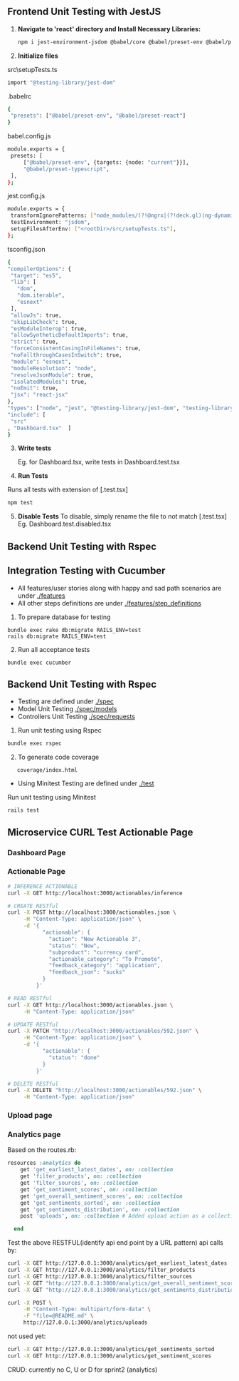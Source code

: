## Frontend Unit Testing with JestJS

1. **Navigate to 'react' directory and Install Necessary Libraries:**

   ```bash
   npm i jest-environment-jsdom @babel/core @babel/preset-env @babel/preset-typescript @types/jest @types/testing-library__jest-dom babel-jest jest-fetch-mock ts-jest
   ```

2. **Initialize files**

src\setupTests.ts

```bash
import "@testing-library/jest-dom"
```

.babelrc

```bash
{
 "presets": ["@babel/preset-env", "@babel/preset-react"]
}
```

babel.config.js

```bash
module.exports = {
 presets: [
     ["@babel/preset-env", {targets: {node: "current"}}],
     "@babel/preset-typescript",
 ],
};
```

jest.config.js

```bash
module.exports = {
 transformIgnorePatterns: ["node_modules/(?!@ngrx|(?!deck.gl)|ng-dynamic)"],
 testEnvironment: "jsdom",
 setupFilesAfterEnv: ["<rootDir>/src/setupTests.ts"],
};
```

tsconfig.json

```bash
{
"compilerOptions": {
 "target": "es5",
 "lib": [
   "dom",
   "dom.iterable",
   "esnext"
 ],
 "allowJs": true,
 "skipLibCheck": true,
 "esModuleInterop": true,
 "allowSyntheticDefaultImports": true,
 "strict": true,
 "forceConsistentCasingInFileNames": true,
 "noFallthroughCasesInSwitch": true,
 "module": "esnext",
 "moduleResolution": "node",
 "resolveJsonModule": true,
 "isolatedModules": true,
 "noEmit": true,
 "jsx": "react-jsx"
},
"types": ["node", "jest", "@testing-library/jest-dom", "testing-library__jest-dom"],
"include": [
 "src"
, "Dashboard.tsx"  ]
}
```

3. **Write tests**

   Eg. for Dashboard.tsx, write tests in Dashboard.test.tsx

4. **Run Tests**

Runs all tests with extension of [.test.tsx]

```bash
npm test
```

5. **Disable Tests**
   To disable, simply rename the file to not match [.test.tsx] Eg. Dashboard.test.disabled.tsx

## Backend Unit Testing with Rspec

## Integration Testing with Cucumber

+ All features/user stories along with happy and sad path scenarios are under [./features](https://github.com/Service-Design-Studio/1d-final-project-summer-2024-sds-2024-team-03/tree/main/features)
+ All other steps definitions are under [./features/step_definitions](https://github.com/Service-Design-Studio/1d-final-project-summer-2024-sds-2024-team-03/tree/main/features/step_definitions)

1. To prepare database for testing

```
bundle exec rake db:migrate RAILS_ENV=test
rails db:migrate RAILS_ENV=test
```

2. Run all acceptance tests

```
bundle exec cucumber
```

## Backend Unit Testing with Rspec

+ Testing are defined under [./spec](https://github.com/Service-Design-Studio/1d-final-project-summer-2024-sds-2024-team-03/tree/main/spec)
+ Model Unit Testing [./spec/models](https://github.com/Service-Design-Studio/1d-final-project-summer-2024-sds-2024-team-03/tree/main/spec/models)
+ Controllers Unit Testing [./spec/requests](https://github.com/Service-Design-Studio/1d-final-project-summer-2024-sds-2024-team-03/tree/main/spec/requests)

1. Run unit testing using Rspec

```bash
bundle exec rspec
```

2. To generate code coverage
```
   coverage/index.html
```

+ Using Minitest
Testing are defined under [./test](https://github.com/Service-Design-Studio/1d-final-project-summer-2024-sds-2024-team-03/tree/main/test)

Run unit testing using Minitest
```
rails test
```

## Microservice CURL Test Actionable Page

### Dashboard Page

### Actionable Page

```bash
# INFERENCE ACTIONABLE
curl -X GET http://localhost:3000/actionables/inference

# CREATE RESTful
curl -X POST http://localhost:3000/actionables.json \
     -H "Content-Type: application/json" \
     -d '{
           "actionable": {
             "action": "New Actionable 3",
             "status": "New",
             "subproduct": "currency card",
             "actionable_category": "To Promote",
             "feedback_category": "application",
             "feedback_json": "sucks"
           }
         }'

# READ RESTful
curl -X GET http://localhost:3000/actionables.json \
     -H "Content-Type: application/json"

# UPDATE RESTful
curl -X PATCH "http://localhost:3000/actionables/592.json" \
     -H "Content-Type: application/json" \
     -d '{
           "actionable": {
             "status": "done"
           }
         }'

# DELETE RESTful
curl -X DELETE "http://localhost:3000/actionables/592.json" \
     -H "Content-Type: application/json"
```

### Upload page

### Analytics page

Based on the routes.rb:

```rb
resources :analytics do
    get 'get_earliest_latest_dates', on: :collection
    get 'filter_products', on: :collection
    get 'filter_sources', on: :collection
    get 'get_sentiment_scores', on: :collection
    get 'get_overall_sentiment_scores', on: :collection
    get 'get_sentiments_sorted', on: :collection
    get 'get_sentiments_distribution', on: :collection
    post 'uploads', on: :collection # Added upload action as a collection route

  end
```

Test the above RESTFUL(identify api end point by a URL pattern) api calls by:

```bash
curl -X GET http://127.0.0.1:3000/analytics/get_earliest_latest_dates
curl -X GET http://127.0.0.1:3000/analytics/filter_products
curl -X GET http://127.0.0.1:3000/analytics/filter_sources
curl -X GET "http://127.0.0.1:3000/analytics/get_overall_sentiment_scores?fromDate=25/06/2024&toDate=02/07/2024&product=DBS%20Treasure&source=Product%20Survey"
curl -X GET "http://127.0.0.1:3000/analytics/get_sentiments_distribution?fromDate=02/07/2024&toDate=09/07/2024&product=DBS%20Treasure&source=Product%20Survey"

curl -X POST \
     -H "Content-Type: multipart/form-data" \
     -F "file=@README.md" \
     http://127.0.0.1:3000/analytics/uploads
```

not used yet:

```bash
curl -X GET http://127.0.0.1:3000/analytics/get_sentiments_sorted
curl -X GET http://127.0.0.1:3000/analytics/get_sentiment_scores
```

CRUD: currently no C, U or D for sprint2 (analytics)
